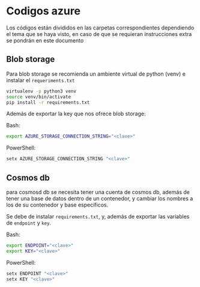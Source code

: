 # Codigos azure

Los códigos están divididos en las carpetas correspondientes dependiendo el tema que se haya visto, en caso de que se requieran instrucciones extra se pondrán en este documento

## Blob storage
Para blob storage se recomienda un ambiente virtual de python (venv) e instalar el `requeriments.txt`

```bash
virtualenv -p python3 venv
source venv/bin/activate
pip install -r requirements.txt
```

Además de exportar la key que nos ofrece blob storage:

Bash:
```bash
export AZURE_STORAGE_CONNECTION_STRING="<clave>"
```
PowerShell:
```powershell
setx AZURE_STORAGE_CONNECTION_STRING "<clave>"
```

## Cosmos db
para cosmosd db se necesita tener una cuenta de cosmos db, además de tener una base de datos dentro de un contenedor, y cambiar los nombres a los de su contenedor y base específicos.

Se debe de instalar `requirements.txt`, y, además de exportar las variables de `endpoint` y `key`.

Bash:
```bash
export ENDPOINT="<clave>"
export KEY="<clave>"
```
PowerShell:
```powershell
setx ENDPOINT "<clave>"
setx KEY "<clave>"
```